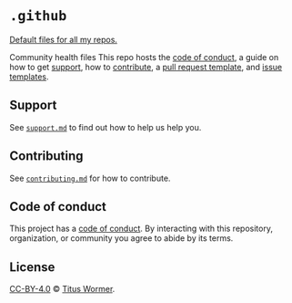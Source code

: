 # `.github`

[Default files for all my repos.](https://docs.github.com/en/github/building-a-strong-community/creating-a-default-community-health-file)

Community health files
This repo hosts the [code of conduct][coc], a guide on how to get [support][],
how to [contribute][], a [pull request template][pr], and [issue
templates][issue].

## Support

See [`support.md`][support] to find out how to help us help you.

## Contributing

See [`contributing.md`][contribute] for how to contribute.

## Code of conduct

This project has a [code of conduct][coc].
By interacting with this repository, organization, or community you agree to
abide by its terms.

## License

[CC-BY-4.0][license] © [Titus Wormer][author].

<!-- Definitions -->

[license]: https://creativecommons.org/licenses/by/4.0/

[author]: https://wooorm.com

[coc]: code-of-conduct.md

[contribute]: contributing.md

[support]: support.md

[pr]: .github/pull-request-template.md

[issue]: .github/ISSUE_TEMPLATE

[awesome]: https://github.com/remarkjs/awesome-remark

[unified]: https://github.com/unifiedjs

[collective]: https://github.com/unifiedjs/collective
